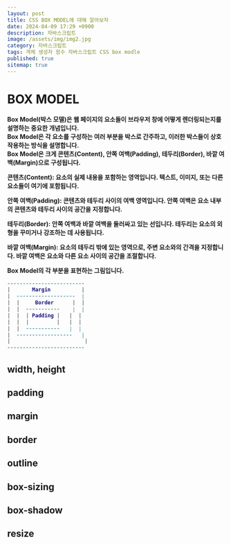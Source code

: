 ```yaml
---
layout: post
title: CSS BOX MODEL에 대해 알아보자
date: 2024-04-09 17:29 +0900
description: 자바스크립트
image: /assets/img/img2.jpg
category: 자바스크립트
tags: 객체 생성자 함수 자바스크립트 CSS box modle
published: true
sitemap: true
---
```



# BOX MODEL
<b>Box Model(박스 모델)은 웹 페이지의 요소들이 브라우저 창에 어떻게 렌더링되는지를 설명하는 중요한 개념입니다.<br>
<b>Box Model은 각 요소를 구성하는 여러 부분을 박스로 간주하고, 이러한 박스들이 상호작용하는 방식을 설명합니다.<br>
<b>Box Model은 크게 콘텐츠(Content), 안쪽 여백(Padding), 테두리(Border), 바깥 여백(Margin)으로 구성됩니다.<br>

콘텐츠(Content):
요소의 실제 내용을 포함하는 영역입니다. 텍스트, 이미지, 또는 다른 요소들이 여기에 포함됩니다.

안쪽 여백(Padding):
콘텐츠와 테두리 사이의 여백 영역입니다. 안쪽 여백은 요소 내부의 콘텐츠와 테두리 사이의 공간을 지정합니다.

테두리(Border):
안쪽 여백과 바깥 여백을 둘러싸고 있는 선입니다. 테두리는 요소의 외형을 꾸미거나 강조하는 데 사용됩니다.

바깥 여백(Margin):
요소의 테두리 밖에 있는 영역으로, 주변 요소와의 간격을 지정합니다. 바깥 여백은 요소와 다른 요소 사이의 공간을 조절합니다.

Box Model의 각 부분을 표현하는 그림입니다.
````lua
-------------------------
|       Margin          |
|  -------------------  |
|  |     Border      |  |
|  |  -----------    |  |
|  |  | Padding |   |  |
|  |  |         |   |  |
|  |  -----------   |  |
|  ------------------   |
|                        |
-------------------------
````
## width, height

## padding

## margin

## border

## outline

## box-sizing

## box-shadow

## resize

